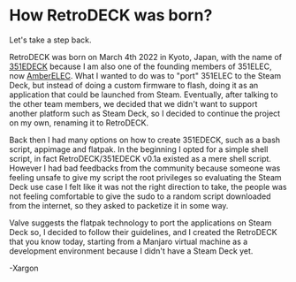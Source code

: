 # How RetroDECK was born? 
Let's take a step back.

RetroDECK was born on March 4th 2022 in Kyoto, Japan, with the name of [351EDECK](https://imgur.com/a/tGC9ZGO) because I am also one of the founding members of 351ELEC, now [AmberELEC](https://amberelec.org/).
What I wanted to do was to "port" 351ELEC to the Steam Deck, but instead of doing a custom firmware to flash, doing it as an application that could be launched from Steam.
Eventually, after talking to the other team members, we decided that we didn't want to support another platform such as Steam Deck, so I decided to continue the project on my own, renaming it to RetroDECK.

Back then I had many options on how to create 351EDECK, such as a bash script, appimage and flatpak.
In the beginning I opted for a simple shell script, in fact RetroDECK/351EDECK v0.1a existed as a mere shell script.
However I had bad feedbacks from the community because someone was feeling unsafe to give my script the root privileges so evaluating the Steam Deck use case I felt like it was not the right direction to take, the people was not feeling comfortable to give the sudo to a random script downloaded from the internet, so they asked to packetize it in some way.

Valve suggests the flatpak technology to port the applications on Steam Deck so, I decided to follow their guidelines, and I created the RetroDECK that you know today, starting from a Manjaro virtual machine as a development environment because I didn't have a Steam Deck yet.

-Xargon
